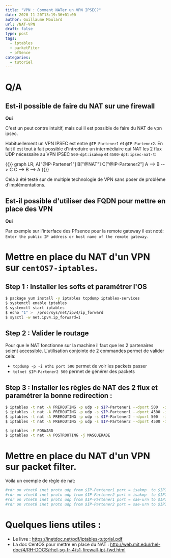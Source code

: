 ```yaml
---
title: "VPN : Comment NATer un VPN IPSEC?"
date: 2020-11-20T13:19:36+01:00
author: Guillaume Moulard
url: /NAT-VPN
draft: false
type: post
tags:
  - iptables
  - parketFiter
  - pfSence
categories:
  - tutoriel
---
```



# Q/A
## Est-il possible de faire du NAT sur une firewall


**Oui**

C'est un peut contre intuitif, mais oui il est possible de faire du NAT de vpn ipsec.

Habituellement un VPN IPSEC est entre `@IP-Partener1` et `@IP-Partener2`.
En fait il est tout à fait possible d'introduire un intermédiaire qui NAT les 2 flux UDP nécessaire au VPN IPSEC `500-dpt:isakmp` et `4500-dpt:ipsec-nat-t`:

{{<mermaid>}}
graph LR;
    A["@IP-Partener1"]
    B["@NAT"]
    C["@IP-Partener2"]
    A --> B --> C
    C --> B --> A
{{</mermaid>}}

Cela à été testé sur de multiple technologie de VPN sans poser de problème d'implémentations.

## Est-il possible d'utiliser des FQDN pour mettre en place des VPN

**Oui**

Par exemple sur l'interface des PFsence pour la remote gateway il est noté:
`Enter the public IP address or host name of the remote gateway`.

# Mettre en place du NAT d'un VPN sur `centOS7-iptables`.

## Step 1 : Installer les softs et paramétrer l'OS

```bash
$ package yum install -y iptables tcpdump iptables-services
$ systemctl enable iptables
$ systemctl start iptables
$ echo "1" >  /proc/sys/net/ipv4/ip_forward
$ sysctl -w net.ipv4.ip_forward=1
```

## Step 2 : Valider le routage
Pour que le NAT fonctionne sur la machine il faut que les 2 partenaires soient accessible.
L'utilisation conjointe de 2 commandes permet de valider cela:

 - `tcpdump -p -i eth1 port 500` permet de voir les packets passer
 - `telnet $IP-Partener2 500` permet de générer des packets

## Step 3 : Installer les règles de NAT des 2 flux et paramétrer la bonne redirection :

```bash
$ iptables -t nat -A PREROUTING -p udp -s $IP-Partener1 --dport 500  -i eth1 -j DNAT --to $IP-Partener2:500
$ iptables -t nat -A PREROUTING -p udp -s $IP-Partener1 --dport 4500 -i eth1 -j DNAT --to $IP-Partener2:4500
$ iptables -t nat -A PREROUTING -p udp -s $IP-Partener2 --dport 500  -i eth1 -j DNAT --to $IP-Partener1:500
$ iptables -t nat -A PREROUTING -p udp -s $IP-Partener2 --dport 4500 -i eth1 -j DNAT --to $IP-Partener1:4500

$ iptables -F FORWARD
$ iptables -t nat -A POSTROUTING -j MASQUERADE
```


# Mettre en place du NAT d'un VPN sur packet filter.

Voila un exemple de règle de nat:
```bash
#rdr on vtnet0 inet proto udp from $IP-Partener1 port = isakmp  to $IPInterfaceOne port = isakmp  ->  $IP-Partener2
#rdr on vtnet0 inet proto udp from $IP-Partener2 port = isakmp  to $IPInterfaceOne port = isakmp  ->  $IP-Partener1
#rdr on vtnet0 inet proto udp from $IP-Partener1 port = sae-urn to $IPInterfaceOne port = sae-urn -> $IP-Partener2
#rdr on vtnet0 inet proto udp from $IP-Partener2 port = sae-urn to $IPInterfaceOne port = sae-urn ->  $IP-Partener1
```

# Quelques liens utiles :

- Le livre : https://inetdoc.net/pdf/iptables-tutorial.pdf
- La doc CentOS pour mettre en place du NAT : http://web.mit.edu/rhel-doc/4/RH-DOCS/rhel-sg-fr-4/s1-firewall-ipt-fwd.html


